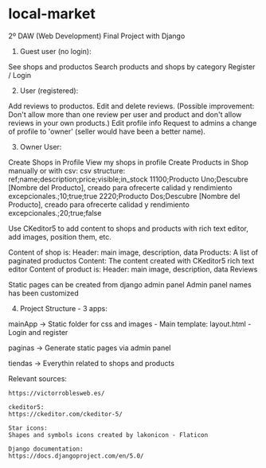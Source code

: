 # local-market

2º DAW (Web Development) Final Project with Django

1. Guest user (no login): 

See shops and productos
Search products and shops by category
Register / Login 

2. User (registered): 

Add reviews to productos. Edit and delete reviews.
    (Possible improvement: Don't allow more than one review per user and product and don't allow reviews in your own products.)
Edit profile info
Request to admins a change of profile to 'owner' (seller would have been a better name). 

3. Owner User: 

Create Shops in Profile
View my shops in profile
Create Products in Shop manually or with csv:
    csv structure:
        ref;name;description;price;visible;in_stock
        11100;Producto Uno;Descubre [Nombre del Producto], creado para ofrecerte calidad y rendimiento excepcionales.;10;true;true
        2220;Producto Dos;Descubre [Nombre del Producto], creado para ofrecerte calidad y rendimiento excepcionales.;20;true;false

Use CKeditor5 to add content to shops and products with rich text editor, add images, position them, etc.

Content of shop is: 
    Header: main image, description, data
    Products: A list of paginated productos
    Content: The content created with CKeditor5 rich text editor
Content of product is:
    Header: main image, description, data
    Reviews

Static pages can be created from django admin panel
Admin panel names has been customized 

4. Project Structure -
3 apps:

mainApp -> Static folder for css and images - Main template: layout.html - Login and register 

paginas -> Generate static pages via admin panel 

tiendas -> Everythin related to shops and products 

Relevant sources:

    https://victorroblesweb.es/

    ckeditor5:
    https://ckeditor.com/ckeditor-5/

    Star icons:
    Shapes and symbols icons created by lakonicon - Flaticon

    Django documentation:
    https://docs.djangoproject.com/en/5.0/